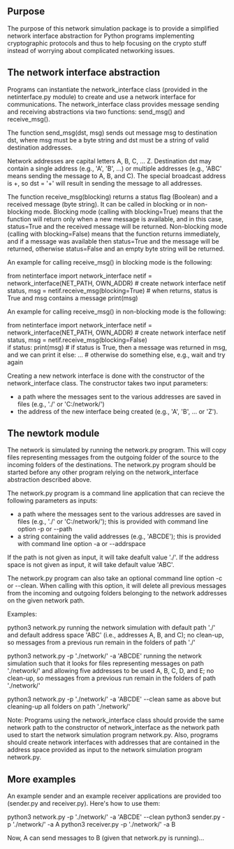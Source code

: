 Purpose
-------

The purpose of this network simulation package is to provide a simplified network interface abstraction for Python
programs implementing cryptographic protocols and thus to help focusing on the crypto stuff instead of worrying about
complicated networking issues.


The network interface abstraction
---------------------------------

Programs can instantiate the network_interface class (provided in the netinterface.py module) to create and use a
network interface for communications. The network_interface class provides message sending and receiving abstractions
via two functions: send_msg() and receive_msg().

The function send_msg(dst, msg) sends out message msg to destination dst, where msg must be a byte string and dst must
be a string of valid destination addresses.

Network addresses are capital letters A, B, C, ... Z. Destination dst may contain a single address (e.g., 'A', 'B', ...)
or multiple addresses (e.g., 'ABC' means sending the message to A, B, and C). The special broadcast address is +,
so dst = '+' will result in sending the message to all addresses.

The function receive_msg(blocking) returns a status flag (Boolean) and a received message (byte string).
It can be called in blocking or in non-blocking mode.
Blocking mode (calling with blocking=True) means that the function will return only when a new message is available,
and in this case, status=True and the received message will be returned. Non-blocking mode (calling with blocking=False)
means that the function returns immediately, and if a message was available then status=True and the message will be
returned, otherwise status=False and an empty byte string will be returned.

An example for calling receive_msg() in blocking mode is the following:

from netinterface import network_interface
netif = network_interface(NET_PATH, OWN_ADDR)		# create network interface netif
status, msg = netif.receive_msg(blocking=True)		# when returns, status is True and msg contains a message 
print(msg)

An example for calling receive_msg() in non-blocking mode is the following:
 
from netinterface import network_interface
netif = network_interface(NET_PATH, OWN_ADDR)		# create network interface netif
status, msg = netif.receive_msg(blocking=False)    
if status: print(msg)								# if status is True, then a message was returned in msg, and we can print it
else: ...											# otherwise do something else, e.g., wait and try again

Creating a new network interface is done with the constructor of the network_interface class. The constructor takes two input parameters:
- a path where the messages sent to the various addresses are saved in files (e.g., './' or 'C:/network/')
- the address of the new interface being created (e.g., 'A', 'B', ... or 'Z').


The newtork module
------------------

The network is simulated by running the network.py program. This will copy files representing messages from the outgoing
 folder of the source to the incoming folders of the destinations. The network.py program should be started before any
 other program relying on the network_interface abstraction described above.

The network.py program is a command line application that can recieve the following parameters as inputs:
- a path where the messages sent to the various addresses are saved in files (e.g., './' or 'C:/network/');
this is provided with command line option -p or --path
- a string containing the valid addresses (e.g., 'ABCDE'); this is provided with command line option -a or --addrspace

If the path is not given as input, it will take deafult value './'. If the address space is not given as input, it will
take default value 'ABC'.

The network.py program can also take an optional command line option -c or --clean. When calling with this option, it
will delete all previous messages from the incoming and outgoing folders belonging to the network addresses on the
given network path.

Examples:

python3 network.py
	running the network simulation with default path './' and default address space 'ABC' (i.e., addresses A, B, and C);
	no clean-up, so messages from a previous run remain in the folders of path './'
	
python3 network.py -p './network/' -a 'ABCDE'
	running the network simulation such that it looks for files representing messages on path './network/'
	and allowing five addresses to be used A, B, C, D, and E;
	no clean-up, so messages from a previous run remain in the folders of path './network/'
	
python3 network.py -p './network/' -a 'ABCDE' --clean
	same as above but cleaning-up all folders on path './network/'
	
Note: Programs using the network_interface class should provide the same network path to the constructor of
network_interface as the network path used to start the network simulation program network.py. Also, programs should
create network interfaces with addresses that are contained in the address space provided as input to the network
simulation program network.py.


More examples
-------------

An example sender and an example receiver applications are provided too (sender.py and receiver.py). Here's how to use them:

python3 network.py -p './network/' -a 'ABCDE' --clean
python3 sender.py -p './network/' -a A
python3 receiver.py -p './network/' -a B

Now, A can send messages to B (given that network.py is running)...
